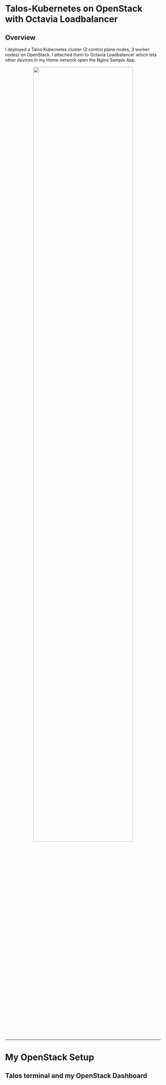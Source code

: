 # Talos-Kubernetes on OpenStack with Octavia Loadbalancer

## Overview

I deployed a Talos Kubernetes cluster (2 control plane nodes, 3 worker nodes) on OpenStack. I attached them to Octavia Loadbalancer which lets other devices in my Home network open the Nginx Sample App.

<p align="center">
  <img width="80%" height="80%" src="https://github.com/famasboy888/Talos_K8s_OpenStack_Loadbalancer/assets/23441168/21fa47ed-0078-4993-bb77-05d795fcc704">
</p>

<hr>

# My OpenStack Setup

## Talos terminal and my OpenStack Dashboard
